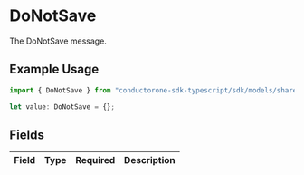 # DoNotSave

The DoNotSave message.

## Example Usage

```typescript
import { DoNotSave } from "conductorone-sdk-typescript/sdk/models/shared";

let value: DoNotSave = {};
```

## Fields

| Field       | Type        | Required    | Description |
| ----------- | ----------- | ----------- | ----------- |
